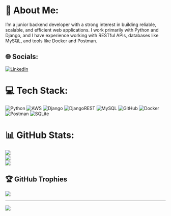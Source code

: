 # 💫 About Me:
I’m a junior backend developer with a strong interest in building reliable, scalable, and efficient web applications. I work primarily with Python and Django, and I have experience working with RESTful APIs, databases like MySQL, and tools like Docker and Postman.


## 🌐 Socials:
[![LinkedIn](https://img.shields.io/badge/LinkedIn-%230077B5.svg?logo=linkedin&logoColor=white)]([https://linkedin.com/in/https://www.linkedin.com/in/armenia-undefined-642833330/](https://www.linkedin.com/in/armenia-undefined-642833330/)) 

# 💻 Tech Stack:
![Python](https://img.shields.io/badge/python-3670A0?style=for-the-badge&logo=python&logoColor=ffdd54) ![AWS](https://img.shields.io/badge/AWS-%23FF9900.svg?style=for-the-badge&logo=amazon-aws&logoColor=white) ![Django](https://img.shields.io/badge/django-%23092E20.svg?style=for-the-badge&logo=django&logoColor=white) ![DjangoREST](https://img.shields.io/badge/DJANGO-REST-ff1709?style=for-the-badge&logo=django&logoColor=white&color=ff1709&labelColor=gray) ![MySQL](https://img.shields.io/badge/mysql-4479A1.svg?style=for-the-badge&logo=mysql&logoColor=white) ![GitHub](https://img.shields.io/badge/github-%23121011.svg?style=for-the-badge&logo=github&logoColor=white) ![Docker](https://img.shields.io/badge/docker-%230db7ed.svg?style=for-the-badge&logo=docker&logoColor=white) ![Postman](https://img.shields.io/badge/Postman-FF6C37?style=for-the-badge&logo=postman&logoColor=white) ![SQLite](https://img.shields.io/badge/sqlite-%2307405e.svg?style=for-the-badge&logo=sqlite&logoColor=white)
# 📊 GitHub Stats:
![](https://github-readme-stats.vercel.app/api?username=ArmanPetoyan&theme=dark&hide_border=false&include_all_commits=false&count_private=false)<br/>
![](https://nirzak-streak-stats.vercel.app/?user=ArmanPetoyan&theme=dark&hide_border=false)<br/>
![](https://github-readme-stats.vercel.app/api/top-langs/?username=ArmanPetoyan&theme=dark&hide_border=false&include_all_commits=false&count_private=false&layout=compact)

## 🏆 GitHub Trophies
![](https://github-profile-trophy.vercel.app/?username=ArmanPetoyan&theme=radical&no-frame=false&no-bg=false&margin-w=4)

---
[![](https://visitcount.itsvg.in/api?id=ArmanPetoyan&icon=0&color=0)](https://visitcount.itsvg.in)


